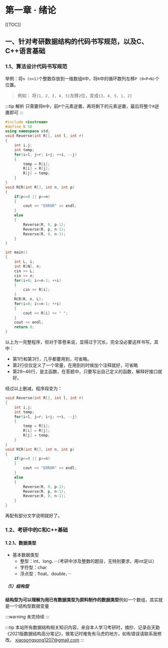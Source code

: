 # 第一章 · 绪论

[[TOC]]

## 一、针对考研数据结构的代码书写规范，以及C、C++语言基础

### 1.1、算法设计代码书写规范

举例：将`n (n>1)`个整数存放到一维数组`R`中，将`R`中的循环数列左移`P (0<P<N)`个位置。
> 例如： 将`{1, 2, 3, 4, 5}`左移`2`位，变成`{3, 4, 5, 1, 2}`

:::tip 解析
只需要将`R`中，前`P`个元素逆置，再将剩下的元素逆置，最后将整个`R`逆置即可
:::

```cpp
#include <iostream>
#define N 50
using namespace std;
void Reverse(int R[], int l, int r)
{
    int i,j;
    int temp;
    for(i=l, j=r; i<j; ++i, --j)
    {
        temp = R[i];
        R[i] = R[j];
        R[j] = temp;
    }
}
void RCR(int R[], int n, int p)
{
    if(p<=0 || p>=n)
    {
        cout << "ERROR" << endl;
    }
    else
    {
        Reverse(R, 0, p-1);
        Reverse(R, p, n-1);
        Reverse(R, 0, n-1);
    }
}

int main()
{
    int L, i;
    int R[N], n;
    cin >> L;
    cin >> n;
    for(i=0; i<=n-1; ++i)
    {
        cin >> R[i];
    }
    RCR(R, n, L);
    for(i=0; i<=n-1; ++i)
    {
        cout << R[i] << " ";
    }
    cout << endl;
    return 0;
}
```

以上为一完整程序，但对于答卷来说，显得过于冗长，完全没必要这样书写。其中：
- 第1行和第3行，几乎都要用到，可省略。
- 第2行仅仅定义了一个常量，在用到的时候加个注释就好，可省略
- 第29~46行，是主函数，在答题中，只要写出自己定义的函数，解释好接口就好。

经过以上删减，程序段变为：

```cpp
void Reverse(int R[], int l, int r)
{
    int i,j;
    int temp;
    for(i=l, j=r; i<j; ++i, --j)
    {
        temp = R[i];
        R[i] = R[j];
        R[j] = temp;
    }
}
void RCR(int R[], int n, int p)
{
    if(p<=0 || p>=n)
    {
        cout << "ERROR" << endl;
    }
    else
    {
        Reverse(R, 0, p-1);
        Reverse(R, p, n-1);
        Reverse(R, 0, n-1);
    }
}
```

再配有部分文字说明就好了。

### 1.2、考研中的C和C++基础

#### 1.2.1、数据类型

- 基本数据类型
  - 整型：int、long、···（考研中涉及整数的题目，无特别要求，用int足以）
  - 字符型：char
  - 浮点型：float、double、···

##### （1）结构型

**结构型为可以理解为用已有数据类型为原料制作的数据类型**例如一个数组，其实就是一个结构型数据变量


:::warning
未完待续
:::

:::tip
本站所有数据结构相关知识内容，来自本人学习考研时，摘抄、记录自天勤《2021版数据结构高分笔记》，做笔记时难免有马虎的地方，如有错误请联系我修改。
xiaosongsong1207@gmail.com
:::